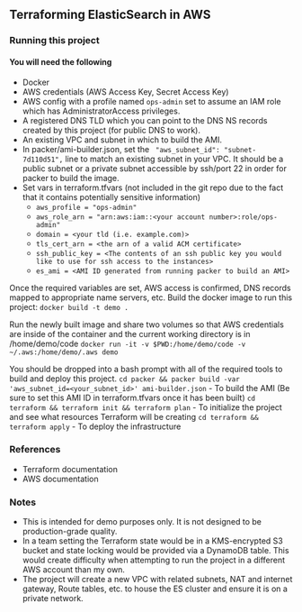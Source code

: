 ## Terraforming ElasticSearch in AWS

### Running this project

#### You will need the following

- Docker
- AWS credentials (AWS Access Key, Secret Access Key)
- AWS config with a profile named `ops-admin` set to assume an IAM role which has AdministratorAccess privileges.
- A registered DNS TLD which you can point to the DNS NS records created by this project (for public DNS to work).
- An existing VPC and subnet in which to build the AMI.
- In packer/ami-builder.json, set the ` "aws_subnet_id": "subnet-7d110d51",` line to match an existing subnet in your VPC.  It should be a public subnet or a private subnet accessible by ssh/port 22 in order for packer to build the image.
- Set vars in terraform.tfvars (not included in the git repo due to the fact that it contains potentially sensitive information)
    - `aws_profile = "ops-admin"`
    - `aws_role_arn = "arn:aws:iam::<your account number>:role/ops-admin"`
    - `domain = <your tld (i.e. example.com)>`
    - `tls_cert_arn = <the arn of a valid ACM certificate>`
    - `ssh_public_key = <The contents of an ssh public key you would like to use for ssh access to the instances>`
    - `es_ami = <AMI ID generated from running packer to build an AMI>` 

Once the required variables are set, AWS access is confirmed, DNS records mapped to appropriate name servers, etc.  Build the docker image to run this project:
    `docker build -t demo .`

Run the newly built image and share two volumes so that AWS credentials are inside of the container and the current working directory is in /home/demo/code
    `docker run -it -v $PWD:/home/demo/code -v ~/.aws:/home/demo/.aws demo`
    
You should be dropped into a bash prompt with all of the required tools to build and deploy this project.
    `cd packer && packer build -var 'aws_subnet_id=<your_subnet_id>' ami-builder.json` - To build the AMI (Be sure to set this AMI ID in terraform.tfvars once it has been built)
    `cd terraform && terraform init && terraform plan` - To initialize the project and see what resources Terraform will be creating
    `cd terraform && terraform apply` - To deploy the infrastructure

### References

- Terraform documentation
- AWS documentation

### Notes

- This is intended for demo purposes only.  It is not designed to be production-grade quality.
- In a team setting the Terraform state would be in a KMS-encrypted S3 bucket and state locking would be provided via a DynamoDB table.  This would create difficulty when attempting to run the project in a different AWS account than my own.
- The project will create a new VPC with related subnets, NAT and internet gateway, Route tables, etc. to house the ES cluster and ensure it is on a private network.